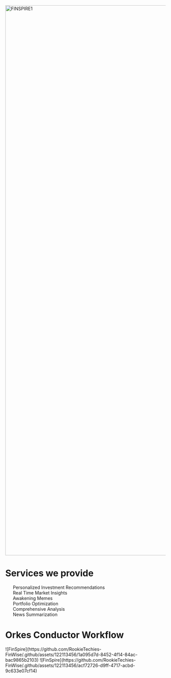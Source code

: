 <img width="1728" alt="FINSPIRE1" src="https://github.com/RookieTechies-FinWise/.github/assets/122113456/3ae78426-efc8-4658-a80c-4c2e074c77f4">
<h1> Services we provide </h1>
<ul>
  Personalized Investment Recommendations <br>
  Real Time Market Insights <br>
  Awakening Memes<br>
  Portfolio Optimization<br>
  Comprehensive Analysis<br>
  News Summarization<br>
</ul>
<h1> Orkes Conductor Workflow </h1>
![FinSpire](https://github.com/RookieTechies-FinWise/.github/assets/122113456/1a095d7d-8452-4f14-84ac-bac9865b2103)
![FinSpire](https://github.com/RookieTechies-FinWise/.github/assets/122113456/acf72726-d9ff-4717-acbd-9c633e07cf14)
